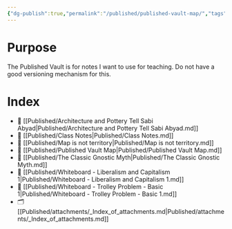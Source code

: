 ```yaml
---
{"dg-publish":true,"permalink":"/published/published-vault-map/","tags":"gardenEntry"}
---
```


# Purpose
The Published Vault is for notes I want to use for teaching.  Do not have a good versioning mechanism for this.

# Index

<div class="transclusion internal-embed is-loaded"><div class="markdown-embed">




- 📄 [[Published/Architecture  and Pottery Tell Sabi Abyad\|Published/Architecture  and Pottery Tell Sabi Abyad.md]]
- 📄 [[Published/Class Notes\|Published/Class Notes.md]]
- 📄 [[Published/Map is not territory\|Published/Map is not territory.md]]
- 📄 [[Published/Published Vault Map\|Published/Published Vault Map.md]]
- 📄 [[Published/The Classic Gnostic Myth\|Published/The Classic Gnostic Myth.md]]
- 📄 [[Published/Whiteboard - Liberalism and Capitalism 1\|Published/Whiteboard - Liberalism and Capitalism 1.md]]
- 📄 [[Published/Whiteboard - Trolley Problem - Basic 1\|Published/Whiteboard - Trolley Problem - Basic 1.md]]
- 🗂️ [[Published/attachments/_Index_of_attachments.md\|Published/attachments/_Index_of_attachments.md]]



</div></div>



